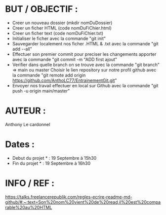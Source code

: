 # BUT / OBJECTIF : 
* Creer un nouveau dossier (mkdir nomDuDossier)
* Creer un ficher HTML (code nomDuFiChier.html)
* Creer un ficher text (code nomDuFiChier.txt)
* Initialiser le ficher avec la commande "git init"
* Sauvegarder localement nos ficher .HTML & .txt avec la commande "git add --all"
* Effectuer son premier commit pour preciser les changements apporter avec la commande "git commit -m "ADD first ajout"
* Verifier dans quelle branch on se trouve avec la commande "git branch" => main ou master 
   Choisir le lien repository sur notre profil github avec la commande "git remote add origin https://github.com/AnthoLC77/EntrainementGit.git"
* Envoyer nos travail effectuer en local sur Github avec la commande "git push -u origin main/master"

# AUTEUR : 
Anthony Le cardonnel

# **Dates** : 
* Debut du projet * : 19 Septembre à 15h30 
* Fin du projet * : 19 Septembre à 16h30

# INFO / REF : 

https://talks.freelancerepublik.com/regles-ecrire-readme-md-github/#:~:text=Son%20nom%20vient%20de%20read,il%20est%20comparable%20au%20HTML
